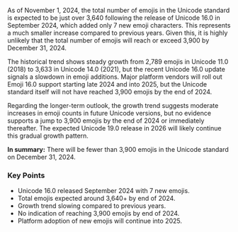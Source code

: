 As of November 1, 2024, the total number of emojis in the Unicode standard is expected to be just over 3,640 following the release of Unicode 16.0 in September 2024, which added only 7 new emoji characters. This represents a much smaller increase compared to previous years. Given this, it is highly unlikely that the total number of emojis will reach or exceed 3,900 by December 31, 2024.

The historical trend shows steady growth from 2,789 emojis in Unicode 11.0 (2018) to 3,633 in Unicode 14.0 (2021), but the recent Unicode 16.0 update signals a slowdown in emoji additions. Major platform vendors will roll out Emoji 16.0 support starting late 2024 and into 2025, but the Unicode standard itself will not have reached 3,900 emojis by the end of 2024.

Regarding the longer-term outlook, the growth trend suggests moderate increases in emoji counts in future Unicode versions, but no evidence supports a jump to 3,900 emojis by the end of 2024 or immediately thereafter. The expected Unicode 19.0 release in 2026 will likely continue this gradual growth pattern.

**In summary:** There will be fewer than 3,900 emojis in the Unicode standard on December 31, 2024.

### Key Points
- Unicode 16.0 released September 2024 with 7 new emojis.
- Total emojis expected around 3,640+ by end of 2024.
- Growth trend slowing compared to previous years.
- No indication of reaching 3,900 emojis by end of 2024.
- Platform adoption of new emojis will continue into 2025.